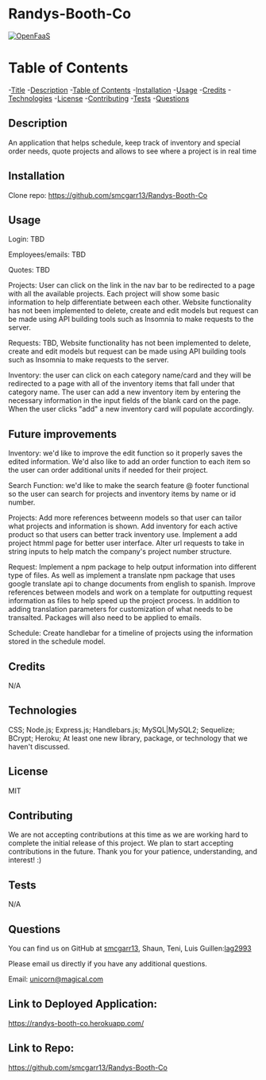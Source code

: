 # Randys-Booth-Co

[![OpenFaaS](https://img.shields.io/badge/License-MIT-blue.svg)](https://www.openfaas.com)

# Table of Contents

-[Title](#title)
-[Description](#description)
-[Table of Contents](#table-of-contents)
-[Installation](#installation)
-[Usage](#usage)
-[Credits](#credits)
-[Technologies](#technologies)
-[License](#license)
-[Contributing](#contributing)
-[Tests](#tests)
-[Questions](#questions)

## Description
An application that helps schedule, keep track of inventory and special order needs, quote projects and allows to see where a project is in real time

## Installation
Clone repo: https://github.com/smcgarr13/Randys-Booth-Co

## Usage
Login: TBD

Employees/emails: TBD

Quotes: TBD

Projects: User can click on the link in the nav bar to be redirected to a page with all the available projects. Each project will show some basic information to help differentiate between each other. Website functionality has not been implemented to delete, create and edit models but request can be made using API building tools such as Insomnia to make requests to the server. 

Requests: TBD,  Website functionality has not been implemented to delete, create and edit models but request can be made using API building tools such as Insomnia to make requests to the server. 

Inventory: the user can click on each category name/card and they will be redirected to a page with all of the inventory items that fall under that category name. The user can add a new inventory item by entering the necessary information in the input fields of the blank card on the page. When the user clicks "add" a new inventory card will populate accordingly.

## Future improvements
Inventory: we'd like to improve the edit function so it properly saves the edited information. We'd also like to add an order function to each item so the user can order additional units if needed for their project.

Search Function: we'd like to make the search feature @ footer functional so the user can search for projects and inventory items by name or id number.

Projects: Add more references betweenn models so that user can tailor what projects and information is shown. Add inventory for each active product so that users can better track inventory use. Implement a add project htmml page for better user interface. Alter url requests to take in string inputs to help match the company's project number structure. 

Request: Implement a npm package to help output information into different type of files. As well as implement a translate npm package that uses google translate api to change documents from english to spanish. Improve references between models and work on a template for outputting request information as files to help speed up the project process. In addition to adding translation parameters for customization of what needs to be transalted. Packages will also need to be applied to emails. 

Schedule: Create handlebar for a timeline of projects using the information stored in the schedule model. 

## Credits
N/A

## Technologies
CSS;
Node.js;
Express.js;
Handlebars.js;
MySQL|MySQL2;
Sequelize;
BCrypt; 
Heroku;
At least one new library, package, or technology that we haven't discussed.


## License
MIT

## Contributing
We are not accepting contributions at this time as we are working hard to complete the initial release of this project. We plan to start accepting contributions in the future. Thank you for your patience, understanding, and interest! :)

## Tests
N/A

## Questions

You can find us on GitHub at [smcgarr13](https://github.com/smcgarr13), Shaun, Teni, Luis Guillen:[lag2993](https://github.com/lag2993)

Please email us directly if you have any additional questions.

Email: unicorn@magical.com

## Link to Deployed Application:
https://randys-booth-co.herokuapp.com/

## Link to Repo:
https://github.com/smcgarr13/Randys-Booth-Co

